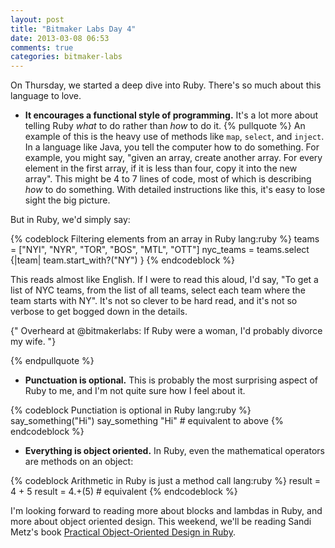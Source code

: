 ```yaml
---
layout: post
title: "Bitmaker Labs Day 4"
date: 2013-03-08 06:53
comments: true
categories: bitmaker-labs
---
```


On Thursday, we started a deep dive into Ruby. There's so much about this language to love. 

* **It encourages a functional style of programming.** It's a lot more about telling Ruby *what* to do rather than *how* to do it. 
{% pullquote %}
An example of this is the heavy use of methods like `map`, `select`, and `inject`. In a language like Java, you tell the computer how to do something. For example, you might say, "given an array, create another array. For every element in the first array, if it is less than four, copy it into the new array". This might be 4 to 7 lines of code, most of which is describing *how* to do something. With detailed instructions like this, it's easy to lose sight the big picture. 



But in Ruby, we'd simply say:

{% codeblock Filtering elements from an array in Ruby lang:ruby %}
teams = ["NYI", "NYR", "TOR", "BOS", "MTL", "OTT"]
nyc_teams = teams.select {|team| team.start_with?("NY") }
{% endcodeblock %}

This reads almost like English. If I were to read this aloud, I'd say, "To get a list of NYC teams, from the list of all teams, select each team where the team starts with NY". It's not so clever to be hard read, and it's not so verbose to get bogged down in the details. 

{" Overheard at @bitmakerlabs: If Ruby were a woman, I'd probably divorce my wife.  "}

{% endpullquote %}


* **Punctuation is optional.** This is probably the most surprising aspect of Ruby to me, and I'm not quite sure how I feel about it. 

{% codeblock Punctiation is optional in Ruby lang:ruby %}
say_something("Hi")
say_something "Hi"   # equivalent to above
{% endcodeblock %}
 
* **Everything is object oriented.** In Ruby, even the mathematical operators are methods on an object:

{% codeblock Arithmetic in Ruby is just a method call lang:ruby %}
result = 4 + 5
result = 4.+(5)     # equivalent
{% endcodeblock %}

I'm looking forward to reading more about blocks and lambdas in Ruby, and more about object oriented design. This weekend, we'll be reading Sandi Metz's book [Practical Object-Oriented Design in Ruby](http://www.amazon.com/dp/0321721330). 
